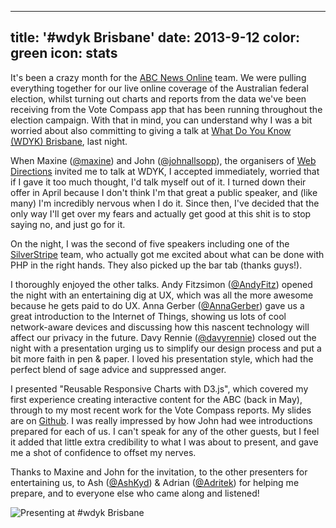 ----
title: '#wdyk Brisbane'
date: 2013-9-12
color: green
icon: stats
----

It's been a crazy month for the [ABC News Online](http://www.abc.net.au/news/) team. We were pulling everything together for our live online coverage of the Australian federal election, whilst turning out charts and reports from the data we've been receiving from the Vote Compass app that has been running throughout the election campaign. With that in mind, you can understand why I was a bit worried about also committing to giving a talk at [What Do You Know (WDYK) Brisbane](http://www.webdirections.org/events/wdyk-brisbane/), last night.

When Maxine ([@maxine](https://twitter.com/maxine)) and John ([@johnallsopp](https://twitter.com/johnallsopp)), the organisers of [Web Directions](http://www.webdirections.org/) invited me to talk at WDYK, I accepted immediately, worried that if I gave it too much thought, I'd talk myself out of it. I turned down their offer in April because I don't think I'm that great a public speaker, and (like many) I'm incredibly nervous when I do it. Since then, I've decided that the only way I'll get over my fears and actually get good at this shit is to stop saying no, and just go for it.

On the night, I was the second of five speakers including one of the [SilverStripe](http://www.silverstripe.com.au/) team, who actually got me excited about what can be done with PHP in the right hands. They also picked up the bar tab (thanks guys!).

I thoroughly enjoyed the other talks. Andy Fitzsimon ([@AndyFitz](https://twitter.com/@andyfitz)) opened the night with an entertaining dig at UX, which was all the more awesome because he gets paid to do UX. Anna Gerber ([@AnnaGerber](https://twitter.com/annagerber)) gave us a great introduction to the Internet of Things, showing us lots of cool network-aware devices and discussing how this nascent technology will affect our privacy in the future. Davy Rennie ([@davyrennie](https://twitter.com/davyrennie)) closed out the night with a presentation urging us to simplify our design process and put a bit more faith in pen & paper. I loved his presentation style, which had the perfect blend of sage advice and suppressed anger.

I presented "Reusable Responsive Charts with D3.js", which covered my first experience creating interactive content for the ABC (back in May), through to my most recent work for the Vote Compass reports. My slides are on [Github](https://colingourlay.github.io/presentations/reusable-responsive-charts-with-d3js). I was really impressed by how John had wee introductions prepared for each of us. I can't speak for any of the other guests, but I feel it added that little extra credibility to what I was about to present, and gave me a shot of confidence to offset my nerves.

Thanks to Maxine and John for the invitation, to the other presenters for entertaining us, to Ash ([@AshKyd](https://twitter.com/ashkyd)) & Adrian ([@Adritek](https://twitter.com/adritek)) for helping me prepare, and to everyone else who came along and listened!

![Presenting at #wdyk Brisbane](/images/presenting-at-wdyk-brisbane.jpg)
